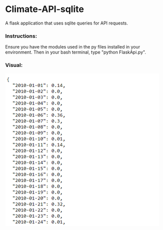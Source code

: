 # Climate-API-sqlite
A flask application that uses sqlite queries for API requests.

### Instructions:
Ensure you have the modules used in the py files installed in your environment. Then in your bash terminal, type "python FlaskApi.py".

### Visual:
![](Resources/images/ClimateAPIExample.png)